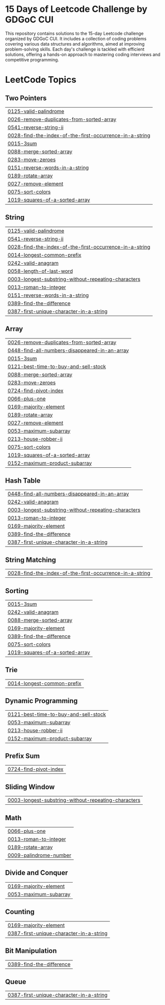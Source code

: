 # 15 Days of Leetcode Challenge by GDGoC CUI

This repository contains solutions to the 15-day Leetcode challenge organized by GDGoC CUI. It includes a collection of coding problems covering various data structures and algorithms, aimed at improving problem-solving skills. Each day's challenge is tackled with efficient solutions, offering a hands-on approach to mastering coding interviews and competitive programming.

<!---LeetCode Topics Start-->
# LeetCode Topics
## Two Pointers
|  |
| ------- |
| [0125-valid-palindrome](https://github.com/afnanahmadtariq/15-Days-Of-LeetCode-Challenge/tree/master/0125-valid-palindrome) |
| [0026-remove-duplicates-from-sorted-array](https://github.com/afnanahmadtariq/15-Days-Of-LeetCode-Challenge/tree/master/0026-remove-duplicates-from-sorted-array) |
| [0541-reverse-string-ii](https://github.com/afnanahmadtariq/15-Days-Of-LeetCode-Challenge/tree/master/0541-reverse-string-ii) |
| [0028-find-the-index-of-the-first-occurrence-in-a-string](https://github.com/afnanahmadtariq/15-Days-Of-LeetCode-Challenge/tree/master/0028-find-the-index-of-the-first-occurrence-in-a-string) |
| [0015-3sum](https://github.com/afnanahmadtariq/15-Days-Of-LeetCode-Challenge/tree/master/0015-3sum) |
| [0088-merge-sorted-array](https://github.com/afnanahmadtariq/15-Days-Of-LeetCode-Challenge/tree/master/0088-merge-sorted-array) |
| [0283-move-zeroes](https://github.com/afnanahmadtariq/15-Days-Of-LeetCode-Challenge/tree/master/0283-move-zeroes) |
| [0151-reverse-words-in-a-string](https://github.com/afnanahmadtariq/15-Days-Of-LeetCode-Challenge/tree/master/0151-reverse-words-in-a-string) |
| [0189-rotate-array](https://github.com/afnanahmadtariq/15-Days-Of-LeetCode-Challenge/tree/master/0189-rotate-array) |
| [0027-remove-element](https://github.com/afnanahmadtariq/15-Days-Of-LeetCode-Challenge/tree/master/0027-remove-element) |
| [0075-sort-colors](https://github.com/afnanahmadtariq/15-Days-Of-LeetCode-Challenge/tree/master/0075-sort-colors) |
| [1019-squares-of-a-sorted-array](https://github.com/afnanahmadtariq/15-Days-Of-LeetCode-Challenge/tree/master/1019-squares-of-a-sorted-array) |
## String
|  |
| ------- |
| [0125-valid-palindrome](https://github.com/afnanahmadtariq/15-Days-Of-LeetCode-Challenge/tree/master/0125-valid-palindrome) |
| [0541-reverse-string-ii](https://github.com/afnanahmadtariq/15-Days-Of-LeetCode-Challenge/tree/master/0541-reverse-string-ii) |
| [0028-find-the-index-of-the-first-occurrence-in-a-string](https://github.com/afnanahmadtariq/15-Days-Of-LeetCode-Challenge/tree/master/0028-find-the-index-of-the-first-occurrence-in-a-string) |
| [0014-longest-common-prefix](https://github.com/afnanahmadtariq/15-Days-Of-LeetCode-Challenge/tree/master/0014-longest-common-prefix) |
| [0242-valid-anagram](https://github.com/afnanahmadtariq/15-Days-Of-LeetCode-Challenge/tree/master/0242-valid-anagram) |
| [0058-length-of-last-word](https://github.com/afnanahmadtariq/15-Days-Of-LeetCode-Challenge/tree/master/0058-length-of-last-word) |
| [0003-longest-substring-without-repeating-characters](https://github.com/afnanahmadtariq/15-Days-Of-LeetCode-Challenge/tree/master/0003-longest-substring-without-repeating-characters) |
| [0013-roman-to-integer](https://github.com/afnanahmadtariq/15-Days-Of-LeetCode-Challenge/tree/master/0013-roman-to-integer) |
| [0151-reverse-words-in-a-string](https://github.com/afnanahmadtariq/15-Days-Of-LeetCode-Challenge/tree/master/0151-reverse-words-in-a-string) |
| [0389-find-the-difference](https://github.com/afnanahmadtariq/15-Days-Of-LeetCode-Challenge/tree/master/0389-find-the-difference) |
| [0387-first-unique-character-in-a-string](https://github.com/afnanahmadtariq/15-Days-Of-LeetCode-Challenge/tree/master/0387-first-unique-character-in-a-string) |
## Array
|  |
| ------- |
| [0026-remove-duplicates-from-sorted-array](https://github.com/afnanahmadtariq/15-Days-Of-LeetCode-Challenge/tree/master/0026-remove-duplicates-from-sorted-array) |
| [0448-find-all-numbers-disappeared-in-an-array](https://github.com/afnanahmadtariq/15-Days-Of-LeetCode-Challenge/tree/master/0448-find-all-numbers-disappeared-in-an-array) |
| [0015-3sum](https://github.com/afnanahmadtariq/15-Days-Of-LeetCode-Challenge/tree/master/0015-3sum) |
| [0121-best-time-to-buy-and-sell-stock](https://github.com/afnanahmadtariq/15-Days-Of-LeetCode-Challenge/tree/master/0121-best-time-to-buy-and-sell-stock) |
| [0088-merge-sorted-array](https://github.com/afnanahmadtariq/15-Days-Of-LeetCode-Challenge/tree/master/0088-merge-sorted-array) |
| [0283-move-zeroes](https://github.com/afnanahmadtariq/15-Days-Of-LeetCode-Challenge/tree/master/0283-move-zeroes) |
| [0724-find-pivot-index](https://github.com/afnanahmadtariq/15-Days-Of-LeetCode-Challenge/tree/master/0724-find-pivot-index) |
| [0066-plus-one](https://github.com/afnanahmadtariq/15-Days-Of-LeetCode-Challenge/tree/master/0066-plus-one) |
| [0169-majority-element](https://github.com/afnanahmadtariq/15-Days-Of-LeetCode-Challenge/tree/master/0169-majority-element) |
| [0189-rotate-array](https://github.com/afnanahmadtariq/15-Days-Of-LeetCode-Challenge/tree/master/0189-rotate-array) |
| [0027-remove-element](https://github.com/afnanahmadtariq/15-Days-Of-LeetCode-Challenge/tree/master/0027-remove-element) |
| [0053-maximum-subarray](https://github.com/afnanahmadtariq/15-Days-Of-LeetCode-Challenge/tree/master/0053-maximum-subarray) |
| [0213-house-robber-ii](https://github.com/afnanahmadtariq/15-Days-Of-LeetCode-Challenge/tree/master/0213-house-robber-ii) |
| [0075-sort-colors](https://github.com/afnanahmadtariq/15-Days-Of-LeetCode-Challenge/tree/master/0075-sort-colors) |
| [1019-squares-of-a-sorted-array](https://github.com/afnanahmadtariq/15-Days-Of-LeetCode-Challenge/tree/master/1019-squares-of-a-sorted-array) |
| [0152-maximum-product-subarray](https://github.com/afnanahmadtariq/15-Days-Of-LeetCode-Challenge/tree/master/0152-maximum-product-subarray) |
## Hash Table
|  |
| ------- |
| [0448-find-all-numbers-disappeared-in-an-array](https://github.com/afnanahmadtariq/15-Days-Of-LeetCode-Challenge/tree/master/0448-find-all-numbers-disappeared-in-an-array) |
| [0242-valid-anagram](https://github.com/afnanahmadtariq/15-Days-Of-LeetCode-Challenge/tree/master/0242-valid-anagram) |
| [0003-longest-substring-without-repeating-characters](https://github.com/afnanahmadtariq/15-Days-Of-LeetCode-Challenge/tree/master/0003-longest-substring-without-repeating-characters) |
| [0013-roman-to-integer](https://github.com/afnanahmadtariq/15-Days-Of-LeetCode-Challenge/tree/master/0013-roman-to-integer) |
| [0169-majority-element](https://github.com/afnanahmadtariq/15-Days-Of-LeetCode-Challenge/tree/master/0169-majority-element) |
| [0389-find-the-difference](https://github.com/afnanahmadtariq/15-Days-Of-LeetCode-Challenge/tree/master/0389-find-the-difference) |
| [0387-first-unique-character-in-a-string](https://github.com/afnanahmadtariq/15-Days-Of-LeetCode-Challenge/tree/master/0387-first-unique-character-in-a-string) |
## String Matching
|  |
| ------- |
| [0028-find-the-index-of-the-first-occurrence-in-a-string](https://github.com/afnanahmadtariq/15-Days-Of-LeetCode-Challenge/tree/master/0028-find-the-index-of-the-first-occurrence-in-a-string) |
## Sorting
|  |
| ------- |
| [0015-3sum](https://github.com/afnanahmadtariq/15-Days-Of-LeetCode-Challenge/tree/master/0015-3sum) |
| [0242-valid-anagram](https://github.com/afnanahmadtariq/15-Days-Of-LeetCode-Challenge/tree/master/0242-valid-anagram) |
| [0088-merge-sorted-array](https://github.com/afnanahmadtariq/15-Days-Of-LeetCode-Challenge/tree/master/0088-merge-sorted-array) |
| [0169-majority-element](https://github.com/afnanahmadtariq/15-Days-Of-LeetCode-Challenge/tree/master/0169-majority-element) |
| [0389-find-the-difference](https://github.com/afnanahmadtariq/15-Days-Of-LeetCode-Challenge/tree/master/0389-find-the-difference) |
| [0075-sort-colors](https://github.com/afnanahmadtariq/15-Days-Of-LeetCode-Challenge/tree/master/0075-sort-colors) |
| [1019-squares-of-a-sorted-array](https://github.com/afnanahmadtariq/15-Days-Of-LeetCode-Challenge/tree/master/1019-squares-of-a-sorted-array) |
## Trie
|  |
| ------- |
| [0014-longest-common-prefix](https://github.com/afnanahmadtariq/15-Days-Of-LeetCode-Challenge/tree/master/0014-longest-common-prefix) |
## Dynamic Programming
|  |
| ------- |
| [0121-best-time-to-buy-and-sell-stock](https://github.com/afnanahmadtariq/15-Days-Of-LeetCode-Challenge/tree/master/0121-best-time-to-buy-and-sell-stock) |
| [0053-maximum-subarray](https://github.com/afnanahmadtariq/15-Days-Of-LeetCode-Challenge/tree/master/0053-maximum-subarray) |
| [0213-house-robber-ii](https://github.com/afnanahmadtariq/15-Days-Of-LeetCode-Challenge/tree/master/0213-house-robber-ii) |
| [0152-maximum-product-subarray](https://github.com/afnanahmadtariq/15-Days-Of-LeetCode-Challenge/tree/master/0152-maximum-product-subarray) |
## Prefix Sum
|  |
| ------- |
| [0724-find-pivot-index](https://github.com/afnanahmadtariq/15-Days-Of-LeetCode-Challenge/tree/master/0724-find-pivot-index) |
## Sliding Window
|  |
| ------- |
| [0003-longest-substring-without-repeating-characters](https://github.com/afnanahmadtariq/15-Days-Of-LeetCode-Challenge/tree/master/0003-longest-substring-without-repeating-characters) |
## Math
|  |
| ------- |
| [0066-plus-one](https://github.com/afnanahmadtariq/15-Days-Of-LeetCode-Challenge/tree/master/0066-plus-one) |
| [0013-roman-to-integer](https://github.com/afnanahmadtariq/15-Days-Of-LeetCode-Challenge/tree/master/0013-roman-to-integer) |
| [0189-rotate-array](https://github.com/afnanahmadtariq/15-Days-Of-LeetCode-Challenge/tree/master/0189-rotate-array) |
| [0009-palindrome-number](https://github.com/afnanahmadtariq/15-Days-Of-LeetCode-Challenge/tree/master/0009-palindrome-number) |
## Divide and Conquer
|  |
| ------- |
| [0169-majority-element](https://github.com/afnanahmadtariq/15-Days-Of-LeetCode-Challenge/tree/master/0169-majority-element) |
| [0053-maximum-subarray](https://github.com/afnanahmadtariq/15-Days-Of-LeetCode-Challenge/tree/master/0053-maximum-subarray) |
## Counting
|  |
| ------- |
| [0169-majority-element](https://github.com/afnanahmadtariq/15-Days-Of-LeetCode-Challenge/tree/master/0169-majority-element) |
| [0387-first-unique-character-in-a-string](https://github.com/afnanahmadtariq/15-Days-Of-LeetCode-Challenge/tree/master/0387-first-unique-character-in-a-string) |
## Bit Manipulation
|  |
| ------- |
| [0389-find-the-difference](https://github.com/afnanahmadtariq/15-Days-Of-LeetCode-Challenge/tree/master/0389-find-the-difference) |
## Queue
|  |
| ------- |
| [0387-first-unique-character-in-a-string](https://github.com/afnanahmadtariq/15-Days-Of-LeetCode-Challenge/tree/master/0387-first-unique-character-in-a-string) |
<!---LeetCode Topics End-->